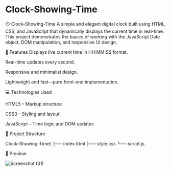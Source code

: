 # Clock-Showing-Time
🕒 Clock-Showing-Time
A simple and elegant digital clock built using HTML, CSS, and JavaScript that dynamically displays the current time in real-time. This project demonstrates the basics of working with the JavaScript Date object, DOM manipulation, and responsive UI design.

🔧 Features
Displays live current time in HH:MM:SS format.

Real-time updates every second.

Responsive and minimalist design.

Lightweight and fast—pure front-end implementation.

💻 Technologies Used

HTML5 – Markup structure

CSS3 – Styling and layout

JavaScript – Time logic and DOM updates

📂 Project Structure

Clock-Showing-Time/
├── index.html
├── style.css
└── script.js

📸 Preview

![Screenshot (31)](https://github.com/user-attachments/assets/8b1a63c8-b8bf-4370-84bc-e145c01fcdf7)
